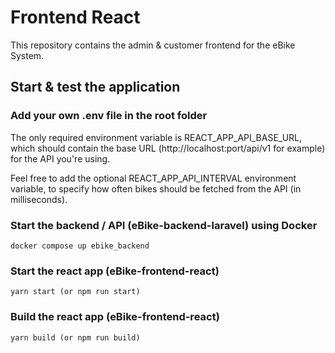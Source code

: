 # Frontend React

This repository contains the admin & customer frontend for the eBike System.

## Start & test the application

### Add your own .env file in the root folder

The only required environment variable is REACT_APP_API_BASE_URL, which should contain the base URL (http://localhost:port/api/v1 for example) for the API you're using.

Feel free to add the optional REACT_APP_API_INTERVAL environment variable, to specify how often bikes should be fetched from the API (in milliseconds).

### Start the backend / API (eBike-backend-laravel) using Docker

```
docker compose up ebike_backend
```

### Start the react app (eBike-frontend-react)

```
yarn start (or npm run start)
```

### Build the react app (eBike-frontend-react)

```
yarn build (or npm run build)
```
